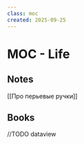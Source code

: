 ```yaml
---
class: moc
created: 2025-09-25
---
```

# MOC - Life

## Notes
[[Про перьевые ручки]]

## Books

//TODO dataview
